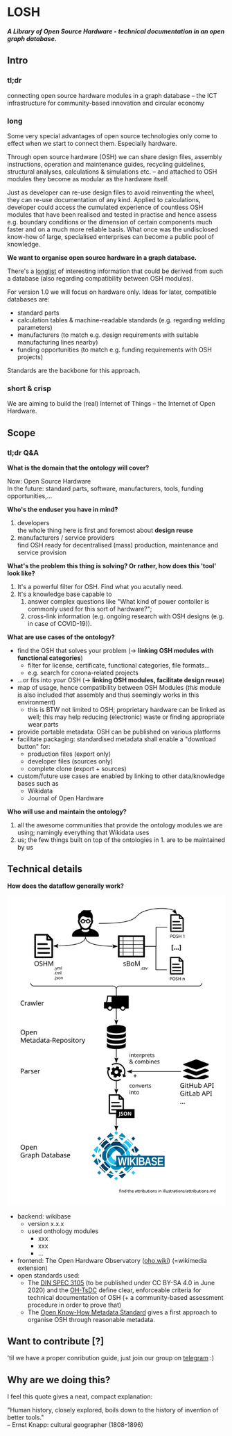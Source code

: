 # LOSH

**_A Library of Open Source Hardware - technical documentation in an open graph database._**

## Intro

### tl;dr

connecting open source hardware modules in a graph database – the ICT infrastructure for community-based innovation and circular economy

### long

Some very special advantages of open source technologies only come to effect when we start to connect them. Especially hardware.

Through open source hardware (OSH) we can share design files, assembly instructions, operation and maintenance guides, recycling guidelines, structural analyses, calculations & simulations etc. – and attached to OSH modules they become as modular as the hardware itself.

Just as developer can re-use design files to avoid reinventing the wheel, they can re-use documentation of any kind. Applied to calculations, developer could access the cumulated experience of countless OSH modules that have been realised and tested in practise and hence assess e.g. boundary conditions or the dimension of certain components much faster and on a much more reliable basis. What once was the undisclosed know-how of large, specialised enterprises can become a public pool of knowledge.

**We want to organise open source hardware in a graph database.**

There's a [longlist](Wikibase_Qs.md) of interesting information that could be derived from such a database (also regarding compatibility between OSH modules).

For version 1.0 we will focus on hardware only. Ideas for later, compatible databases are:

- standard parts
- calculation tables & machine-readable standards (e.g. regarding welding parameters)
- manufacturers (to match e.g. design requirements with suitable manufacturing lines nearby)
- funding opportunities (to match e.g. funding requirements with OSH projects)

Standards are the backbone for this approach.

### short & crisp

We are aiming to build the (real) Internet of Things – the Internet of Open Hardware.

## Scope

### tl;dr Q&A

**What is the domain that the ontology will cover?**

Now: Open Source Hardware\
In the future: standard parts, software, manufacturers, tools, funding opportunities,…

**Who's the enduser you have in mind?**

1. developers\
  the whole thing here is first and foremost about **design reuse**
2. manufacturers / service providers\
  find OSH ready for decentralised (mass) production, maintenance and service provision

**What's the problem this thing is solving? Or rather, how does this 'tool' look like?**

1. It's a powerful filter for OSH. Find what you acutally need.
2. It's a knowledge base capable to
   1. answer complex questions like "What kind of power contoller is commonly used for this sort of hardware?";
   2. cross-link information (e.g. ongoing research with OSH designs (e.g. in case of COVID-19)).

**What are use cases of the ontology?**

- find the OSH that solves your problem (→ **linking OSH modules with functional categories**)
  - filter for license, certificate, functional categories, file formats…
  - e.g. search for corona-related projects
- …or fits into _your_ OSH (→ **linking OSH modules, facilitate design reuse**)
- map of usage, hence compatibility between OSH Modules (_this_ module is also included _that_ assembly and thus seemingly works in this environment)
  - this is BTW not limited to OSH; proprietary hardware can be linked as well; this may help reducing (electronic) waste or finding appropriate wear parts
- provide portable metadata: OSH can be published on various platforms
- facilitate packaging: standardised metadata shall enable a "download button" for:
  - production files (export only)
  - developer files (sources only)
  - complete clone (export + sources)
- custom/future use cases are enabled by linking to other data/knowledge bases such as
  - Wikidata
  - Journal of Open Hardware

**Who will use and maintain the ontology?**

1. all the awesome communities that provide the ontology modules we are using; namingly everything that Wikidata uses
2. us; the few things built on top of the ontologies in 1. are to be maintained by us

## Technical details

**How does the dataflow generally work?**

![dataflow illustration](illustrations/dataflow-principle.svg)

- backend: wikibase
  - version x.x.x
  - used onthology modules
    - xxx
    - xxx
    - …
- frontend: The Open Hardware Observatory ([oho.wiki](en.oho.wiki)) (=wikimedia extension)
- open standards used:
  - The [DIN SPEC 3105](https://gitlab.com/OSEGermany/OHS) (to be published under CC BY-SA 4.0 in June 2020) and the [OH-TsDC](https://gitlab.com/OSEGermany/oh-tsdc) define clear, enforceable criteria for technical documentation of OSH (+ a community-based assessment procedure in order to prove that)
  - The [Open Know-How Metadata Standard](https://app.standardsrepo.com/MakerNetAlliance/OpenKnowHow/src/branch/master/1) gives a first approach to organise OSH through reasonable metadata.

## Want to contribute [?]

'til we have a proper conribution guide,
just join our group on [telegram](https://t.me/joinchat/FiYCVhD-NPfpMr5PnZaiNQ) :)

## Why are we doing this?

I feel this quote gives a neat, compact explanation:

"Human history, closely explored, boils down to the history of invention of better tools."\
– Ernst Knapp: cultural geographer (1808-1896)
